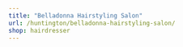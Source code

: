 ```yaml
---
title: "Belladonna Hairstyling Salon"
url: /huntington/belladonna-hairstyling-salon/
shop: hairdresser
---
```

